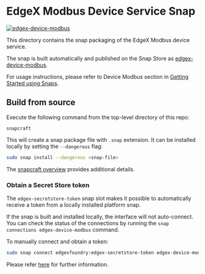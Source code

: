 # EdgeX Modbus Device Service Snap
[![edgex-device-modbus](https://snapcraft.io/edgex-device-modbus/badge.svg)](https://snapcraft.io/edgex-device-modbus)

This directory contains the snap packaging of the EdgeX Modbus device service.

The snap is built automatically and published on the Snap Store as [edgex-device-modbus].

For usage instructions, please refer to Device Modbus section in [Getting Started using Snaps][docs].

## Build from source
Execute the following command from the top-level directory of this repo:
```
snapcraft
```

This will create a snap package file with `.snap` extension. It can be installed locally by setting the `--dangerous` flag:
```bash
sudo snap install --dangerous <snap-file>
```

The [snapcraft overview](https://snapcraft.io/docs/snapcraft-overview) provides additional details.

### Obtain a Secret Store token
The `edgex-secretstore-token` snap slot makes it possible to automatically receive a token from a locally installed platform snap.

If the snap is built and installed locally, the interface will not auto-connect. You can check the status of the connections by running the `snap connections edgex-device-modbus` command.

To manually connect and obtain a token:
```bash
sudo snap connect edgexfoundry:edgex-secretstore-token edgex-device-modbus:edgex-secretstore-token
```

Please refer [here][secret-store-token] for further information.


[edgex-device-modbus]: https://snapcraft.io/edgex-device-modbus
[docs]: https://docs.edgexfoundry.org/2.2/getting-started/Ch-GettingStartedSnapUsers/#device-modbus
[secret-store-token]: https://docs.edgexfoundry.org/2.2/getting-started/Ch-GettingStartedSnapUsers/#secret-store-token

